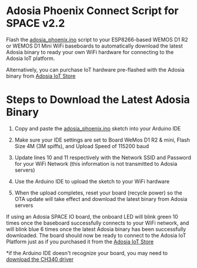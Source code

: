 # Adosia Phoenix Connect Script for SPACE v2.2

Flash the [adosia_phoenix.ino](https://github.com/adosia/adosia-iot/blob/master/SPACE_v2.2/adosia_phoenix/adosia_phoenix.ino) script to your ESP8266-based WEMOS D1 R2 or WEMOS D1 Mini WiFi baseboards to automatically download the latest Adosia binary to ready your own WiFi hardware for connecting to the Adosia IoT platform.

Alternatively, you can purchase IoT hardware pre-flashed with the Adosia binary from [Adosia IoT Store](https://adosia.io)


# Steps to Download the Latest Adosia Binary

1. Copy and paste the [adosia_phoenix.ino](https://github.com/adosia/adosia-iot/blob/master/SPACE_v2.2/adosia_phoenix/adosia_phoenix.ino) sketch into your Arduino IDE

2. Make sure your IDE settings are set to Board WeMos D1 R2 & mini, Flash Size 4M (3M spiffs), and Upload Speed of 115200 baud

3. Update lines 10 and 11 respectively with the Network SSID and Password for your WiFi Network (this information is not transmitted to Adosia servers)

4. Use the Arduino IDE to upload the sketch to your WiFi hardware

5. When the upload completes, reset your board (recycle power) so the OTA update will take effect and download the latest binary from Adosia servers


If using an Adosia SPACE IO board, the onboard LED will blink green 10 times once the baseboard successfully connects to your WiFi network, and will blink blue 6 times once the latest Adosia binary has been successfully downloaded.  The board should now be ready to connect to the Adosia IoT Platform just as if you purchased it from the [Adosia IoT Store](https://adosia.io)

*if the Arduino IDE doesn't recognize your board, you may need to [download the CH340 driver](https://wiki.wemos.cc/downloads)